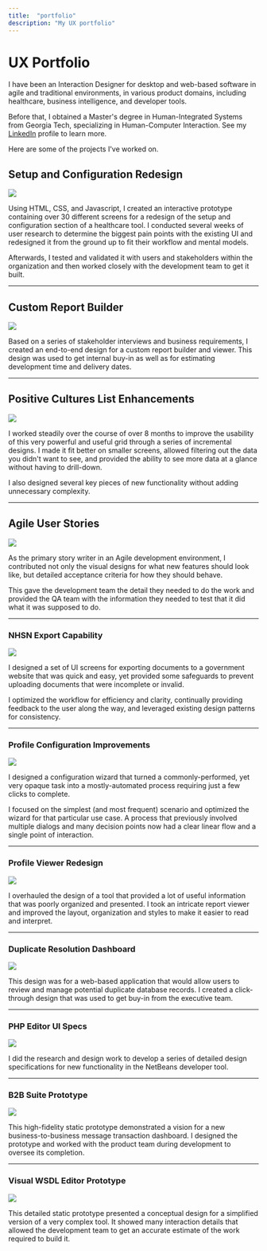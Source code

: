 ```yaml
---
title:  "portfolio"
description: "My UX portfolio"
---
```



# UX Portfolio

I have been an Interaction Designer for desktop and web-based software in agile and traditional environments, in various product domains, including healthcare, business intelligence, and developer tools.

Before that, I obtained a Master's degree in Human-Integrated Systems from Georgia Tech, specializing in Human-Computer Interaction. See my [LinkedIn](http://www.linkedin.com/in/leonbarnard/) profile to learn more.

Here are some of the projects I've worked on.


## Setup and Configuration Redesign

![](/img/portfolio/optimis/admintab12.png)

Using HTML, CSS, and  Javascript, I created an interactive prototype containing over 30 different screens for a redesign of the setup and configuration section of a healthcare tool. I conducted several weeks of user research to determine the biggest pain points with the existing UI and redesigned it from the ground up to fit their workflow and mental models.

Afterwards, I tested and validated it with users and stakeholders within the organization and then worked closely with the development team to get it built.

---

## Custom Report Builder

![](/img/portfolio/P1S/originals/custom_reports4.png)

Based on a series of stakeholder interviews and business requirements, I created an end-to-end design for a custom report builder and viewer. This design was used to get internal buy-in as well as for estimating development time and delivery dates.

---

## Positive Cultures List Enhancements

![](/img/portfolio/P1S/CLL_full.png)

I worked steadily over the course of over 8 months to improve the usability of this very powerful and useful grid through a series of incremental designs. I made it fit better on smaller screens, allowed filtering out the data you didn't want to see, and provided the ability to see more data at a glance without having to drill-down.

I also designed several key pieces of new functionality without adding unnecessary complexity.

---

## Agile User Stories

![](/img/portfolio/P1S/originals/1029.png)

As the primary story writer in an Agile development environment, I contributed not only the visual designs for what new features should look like, but detailed acceptance criteria for how they should behave.

This gave the development team the detail they needed to do the work and provided the QA team with the information they needed to test that it did what it was supposed to do.

---

### NHSN Export Capability

![](/img/portfolio/P1S/Export_list2.png)

I designed a set of UI screens for exporting documents to a government website that was quick and easy, yet provided some safeguards to prevent uploading documents that were incomplete or invalid.

I optimized the workflow for efficiency and clarity, continually providing feedback to the user along the way, and leveraged existing design patterns for consistency.

---

### Profile Configuration Improvements

![](/img/portfolio/ataccama/originals/createprofile2-lg.png)

I designed a configuration wizard that turned a commonly-performed, yet very opaque task into a mostly-automated process requiring just a few clicks to complete.

I focused on the simplest (and most frequent) scenario and optimized the wizard for that particular use case. A process that previously involved multiple dialogs and many decision points now had a clear linear flow and a single point of interaction.

---

### Profile Viewer Redesign

![](/img/portfolio/ataccama/originals/profile_viewer_new.png)

I overhauled the design of a tool that provided a lot of useful information that was poorly organized and presented. I took an intricate report viewer and improved the layout, organization and styles to make it easier to read and interpret.

---

### Duplicate Resolution Dashboard

![](/img/portfolio/ataccama/originals/Approval_Queue.gif)

This design was for a web-based application that would allow users to review and manage potential duplicate database records. I created a click-through design that was used to get buy-in from the executive team.

---

### PHP Editor UI Specs

![](/img/portfolio/sun/originals/PHP3_740.png)

I did the research and design work to develop a series of detailed design specifications for new functionality in the NetBeans developer tool.

---

### B2B Suite Prototype

![](/img/portfolio/sun/originals/B2B1.png)

This high-fidelity static prototype demonstrated a vision for a new business-to-business message transaction dashboard. I designed the prototype and worked with the product team during development to oversee its completion.

---

### Visual WSDL Editor Prototype

![](/img/portfolio/sun/WSDL2.png)

This detailed static prototype presented a conceptual design for a simplified version of a very complex tool. It showed many interaction details that allowed the development team to get an accurate estimate of the work required to build it.
